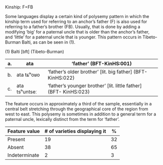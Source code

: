 Kinship: F=FB

Some languages display a certain kind of polysemy pattern in which the
kinship term used for referring to an anchor’s father (F) is also used
for referring to a father’s brother (FB). Usually, that is done by
adding a modifying ‘big’ for a paternal uncle that is older than the
anchor’s father, and ‘little’ for a paternal uncle that is younger. This
pattern occurs in Tibeto-Burman Balti, as can be seen in ‎(1).

(1) <span id="_Ref12343426" class="anchor"></span>Balti
    \[bft\] (Tibeto-Burman)

| a.  | ata           | ‘father’ (BFT-KinHS:001)                                           |
|-----|---------------|--------------------------------------------------------------------|
| b.  | ata tɕʰoʁo    | ‘father’s older brother’ \[lit. big father\] (BFT- KinHS:022)      |
| c.  | ata tsʰuntseː | ‘father’s younger brother’ \[lit. little father\] (BFT- KinHS:023) |

The feature occurs in approximately a third of the sample, essentially
in a central belt stretching through the geographical core of the region
from west to east. This polysemy is sometimes in addition to a general
term for a paternal uncle, lexically distinct from the term for
‘father’.

| Feature value | \# of varieties displaying it | %   |
|---------------|-------------------------------|-----|
| Present       | 19                            | 32  |
| Absent        | 38                            | 65  |
| Indeterminate | 2                             | 3   |


